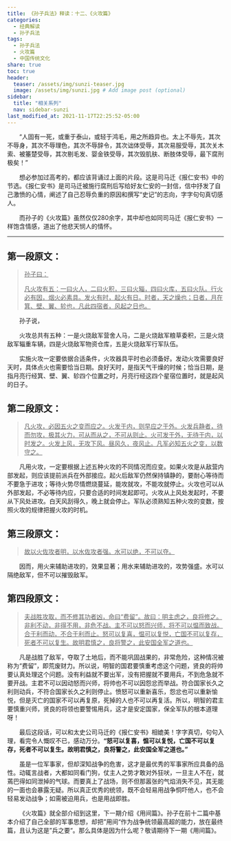 ```yaml
---
title: 《孙子兵法》释读：十二、《火攻篇》
categories:
  - 经典解读
  - 孙子兵法
tags: 
  - 孙子兵法
  - 火攻篇
  - 中国传统文化
share: true
toc: true
header:
  teaser: /assets/img/sunzi-teaser.jpg
  image: /assets/img/sunzi.jpg # Add image post (optional)
sidebar:
  title: "相关系列"
  nav: sidebar-sunzi
last_modified_at: 2021-11-17T22:25:52-05:00
---
```




&emsp;&emsp;“人固有一死，或重于泰山，或轻于鸿毛，用之所趋异也。太上不辱先，其次不辱身，其次不辱理色，其次不辱辞令，其次诎体受辱，其次易服受辱，其次关木索、被箠楚受辱，其次剔毛发、婴金铁受辱，其次毁肌肤、断肢体受辱，最下腐刑极矣！”

&emsp;&emsp;想必参加过高考的，都应该背诵过上面的片段。这是司马迁《报仁安书》中的节选。《报仁安书》是司马迁被施行腐刑后写给好友仁安的一封信，信中抒发了自己激愤的心情，阐述了自己忍辱负重的原因和撰写“史记”的志向，字字句句真切感人。

&emsp;&emsp;而孙子的《火攻篇》虽然仅仅280余字，其中却也如同司马迁《报仁安书》一样饱含情感，道出了他悲天悯人的情怀。

---

## 第一段原文：

> <u>孙子曰：</u>
>
> <u>凡火攻有五：一曰火人，二曰火积，三曰火辎，四曰火库，五曰火队。行火必有因，烟火必素具。发火有时，起火有日。时者，天之燥也；日者，月在箕、壁、翼、轸也，凡此四宿者，风起之日也。</u>

&emsp;&emsp;孙子说，

&emsp;&emsp;火攻总共有五种：一是火烧敌军营舍人马，二是火烧敌军粮草委积，三是火烧敌军辎重车辆，四是火烧敌军物资仓库，五是火烧敌军行军队伍。

&emsp;&emsp;实施火攻一定要依据合适条件，火攻器具平时也必须备好。发动火攻需要良好天时，具体点火也需要恰当日期。良好天时，是指天气干燥的时候；恰当日期，是指月亮行经箕、壁、翼、轸四个位置之时，月亮行经这四个星宿位置时，就是起风的日子。

## 第二段原文：

> <u>凡火攻，必因五火之变而应之。火发于内，则早应之于外。火发兵静者，待而勿攻，极其火力，可从而从之，不可从则止。火可发于外，无待于内，以时发之。火发上风，无攻下风。昼风久，夜风止。凡军必知五火之变，以数守之。</u>

&emsp;&emsp;凡用火攻，一定要根据上述五种火攻的不同情况而应变。如果火攻是从敌营内部发起，则应该提前派兵在外部接应。起火后敌军仍然保持镇静的，要耐心等待而不要急于进攻；等待火势尽情燃烧蔓延，能攻就攻，不能攻就停止。火攻也可以从外部发起，不必等待内应，只要合适的时间发起即可。火攻从上风处发起时，不要从下风处进攻。白天风刮得久，晚上就会停止。军队必须熟知五种火攻的变数，按照火攻的规律把握火攻的时机。

## 第三段原文：

> <u>故以火佐攻者明，以水佐攻者强。水可以绝，不可以夺。</u>

&emsp;&emsp;因而，用火来辅助进攻的，效果显著；用水来辅助进攻的，攻势强盛。水可以隔绝敌军，但不可以摧毁敌军。

## 第四段原文：

> <u>夫战胜攻取，而不修其功者凶，命曰“费留”。故曰：明主虑之，良将修之。非利不动，非得不用，非危不战。主不可以怒而兴师，将不可以愠而致战。合于利而动，不合于利而止。怒可以复喜，愠可以复悦，亡国不可以复存，死者不可以复生。故明君慎之，良将警之，此安国全军之道也。</u>

&emsp;&emsp;凡是战胜了敌军，夺取了土地后，而不能巩固战果的，非常危险，这种情况被称为“费留”，即荒废财力。所以说，明智的国君要慎重考虑这个问题，贤良的将帅要认真处理这个问题。没有利益就不要出军，没有把握就不要用兵，不到危急就不要开战。主君不可以因动怒而兴师，将帅也不可以因怨忿而举战。符合国家长久之利则动兵，不符合国家长久之利则停止。愤怒可以重新喜乐，怨忿也可以重新愉悦，但是灭亡的国家不可以再复原，死掉的人也不可以再复活。所以，明智的君主要慎重兴师，贤良的将领也要警惕用兵，这才是安定国家，保全军队的根本道理呀！

&emsp;&emsp;最后这段话，可以和太史公司马迁的《报仁安书》相媲美！字字真切，句句入理，看完令人慨叹不已，感动万分。**“怒可以复喜，愠可以复悦，亡国不可以复存，死者不可以复生。故明君慎之，良将警之，此安国全军之道也。”**

&emsp;&emsp;虽是一位军事家，但却深知战争的危害，这才是最优秀的军事家所应具备的品性。动辄言战者，大都如同看门狗，仗主人之势才敢对外狂吠，一旦主人不在，就蔫巴得如同泄掉的气球。而要真上了战场，则不但那嚣张的气焰消失不见，其无能的一面也会暴露无疑。所以真正优秀的统领，既不会轻易用战争恫吓他人，也不会轻易发动战争；如需被迫用兵，也是用战即胜。



&emsp;&emsp;《火攻篇》就全部介绍到这里，下一期介绍《用间篇》。孙子在前十二篇中基本介绍了自己全部的军事思想，却把”用间“作为战争统领最高超的能力，放在最终篇，且认为这是”兵之要“。那么具体是因为什么呢？敬请期待下一期《用间篇》。

